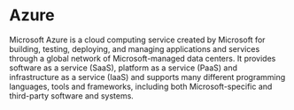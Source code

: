 # Azure


Microsoft Azure is a cloud computing service created by Microsoft for
building, testing, deploying, and managing applications and services
through a global network of Microsoft-managed data centers. It provides
software as a service (SaaS), platform as a service (PaaS) and
infrastructure as a service (IaaS) and supports many different
programming languages, tools and frameworks, including both
Microsoft-specific and third-party software and systems.
